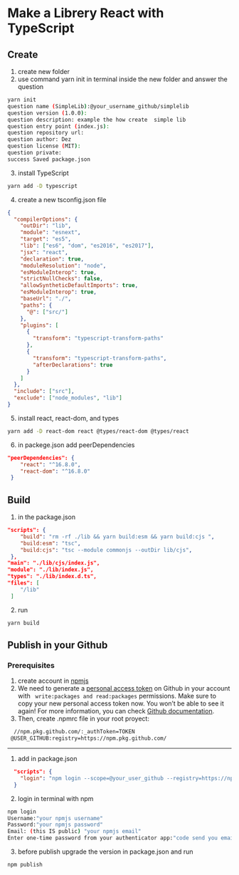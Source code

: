 # Make a Librery React with TypeScript

## Create

1. create new folder
2. use command yarn init in terminal inside the new folder and answer the question

```bash
yarn init
question name (SimpleLib):@your_username_github/simplelib
question version (1.0.0):
question description: example the how create  simple lib
question entry point (index.js):
question repository url:
question author: Dez
question license (MIT):
question private:
success Saved package.json
```

3. install TypeScript

```bash
yarn add -D typescript
```

4. create a new tsconfig.json file

```json
{
  "compilerOptions": {
    "outDir": "lib",
    "module": "esnext",
    "target": "es5",
    "lib": ["es6", "dom", "es2016", "es2017"],
    "jsx": "react",
    "declaration": true,
    "moduleResolution": "node",
    "esModuleInterop": true,
    "strictNullChecks": false,
    "allowSyntheticDefaultImports": true,
    "esModuleInterop": true,
    "baseUrl": "./",
    "paths": {
      "@": ["src/"]
    },
    "plugins": [
      {
        "transform": "typescript-transform-paths"
      },
      {
        "transform": "typescript-transform-paths",
        "afterDeclarations": true
      }
    ]
  },
  "include": ["src"],
  "exclude": ["node_modules", "lib"]
}
```

5. install react, react-dom, and types

```bash
yarn add -D react-dom react @types/react-dom @types/react
```

6. in packege.json add peerDependencies

```json
"peerDependencies": {
    "react": "^16.8.0",
    "react-dom": "^16.8.0"
 }
```

## Build

1. in the package.json

```json
"scripts": {
    "build": "rm -rf ./lib && yarn build:esm && yarn build:cjs ",
    "build:esm": "tsc",
    "build:cjs": "tsc --module commonjs --outDir lib/cjs",
 },
"main": "./lib/cjs/index.js",
"module": "./lib/index.js",
"types": "./lib/index.d.ts",
"files": [
    "/lib"
 ]
```

2. run

```bash
yarn build
```

## Publish in your Github

### Prerequisites

1. create account in [npmjs](https://www.npmjs.com/signup)
2. We need to generate a [personal access token](https://github.com/settings/tokens/new) on Github in your account with ` write:packages and read:packages` permissions. Make sure to copy your new personal access token now. You won’t be able to see it again! For more information, you can check [Github documentation](https://docs.github.com/en/github/authenticating-to-github/creating-a-personal-access-token).
3. Then, create .npmrc file in your root proyect:

```txt
  //npm.pkg.github.com/:_authToken=TOKEN
 @USER_GITHUB:registry=https://npm.pkg.github.com/

```

---

1. add in package.json

```json
  "scripts": {
    "login": "npm login --scope=@your_user_github --registry=https://npm.pkg.github.com"
  }
```

2. login in terminal with npm

```bash
npm login
Username:"your npmjs username"
Password:"your npmjs password"
Email: (this IS public) "your npmjs email"
Enter one-time password from your authenticator app:"code send you email"
```

3.  before  publish  upgrade the version in package.json and run

```bash
npm publish
```
